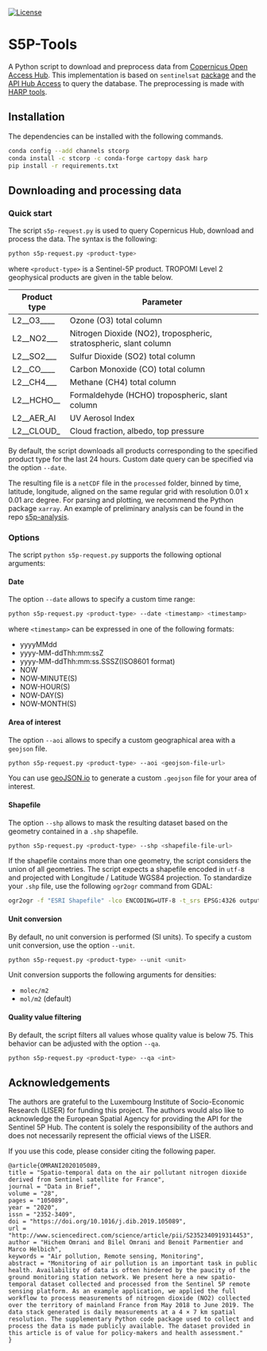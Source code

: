 [![License](https://img.shields.io/github/license/bilelomrani1/s5p-tools.svg)](https://img.shields.io/github/license/bilelomrani1/s5p-tools.svg)

S5P-Tools
=====================================

A Python script to download and preprocess data from [Copernicus Open Access Hub](https://scihub.copernicus.eu). This implementation is based on `sentinelsat` [package](https://github.com/sentinelsat/sentinelsat) and the [API Hub Access](https://scihub.copernicus.eu/twiki/do/view/SciHubWebPortal/APIHubDescription) to query the database. The preprocessing is made with [HARP tools](https://cdn.rawgit.com/stcorp/harp/master/doc/html/harpconvert.html).

## Installation

The dependencies can be installed with the following commands.

```bash
conda config --add channels stcorp
conda install -c stcorp -c conda-forge cartopy dask harp
pip install -r requirements.txt
```

## Downloading and processing data

### Quick start

The script `s5p-request.py` is used to query Copernicus Hub, download and process the data. The syntax is the following:

```bash
python s5p-request.py <product-type>
```
where `<product-type>` is a Sentinel-5P product. TROPOMI Level 2 geophysical products are given in the table below.

| Product type          | Parameter                                                         |
|-----------------------|-------------------------------------------------------------------|
| L2__O3____            | Ozone (O3) total column                                           |
| L2__NO2___            | Nitrogen Dioxide (NO2), tropospheric, stratospheric, slant column |
| L2__SO2___            | Sulfur Dioxide (SO2) total column                                 |
| L2__CO____            | Carbon Monoxide (CO) total column                                 |
| L2__CH4___            | Methane (CH4) total column                                        |
| L2__HCHO__            | Formaldehyde (HCHO) tropospheric, slant column                    |
| L2__AER_AI            | UV Aerosol Index                                                  |
| L2__CLOUD_            | Cloud fraction, albedo, top pressure                              |

By default, the script downloads all products corresponding to the specified product type for the last 24 hours. Custom date query can be specified via the option `--date`.

The resulting file is a `netCDF` file in the `processed` folder, binned by time, latitude, longitude, aligned on the same regular grid with resolution 0.01 x 0.01 arc degree. For parsing and plotting, we recommend the Python package `xarray`. An example of preliminary analysis can be found in the repo [s5p-analysis](https://github.com/bilelomrani1/s5p-analysis).

### Options

The script `python s5p-request.py` supports the following optional arguments:

#### Date

The option `--date` allows to specify a custom time range:

```bash
python s5p-request.py <product-type> --date <timestamp> <timestamp>
```
where `<timestamp>` can be expressed in one of the following formats:
  - yyyyMMdd
  - yyyy-MM-ddThh:mm:ssZ
  - yyyy-MM-ddThh:mm:ss.SSSZ(ISO8601 format)
  - NOW
  - NOW-<n>MINUTE(S)
  - NOW-<n>HOUR(S)
  - NOW-<n>DAY(S)
  - NOW-<n>MONTH(S)

#### Area of interest

The option `--aoi` allows to specify a custom geographical area with a `geojson` file.

```bash
python s5p-request.py <product-type> --aoi <geojson-file-url>
```
You can use [geoJSON.io](http://geojson.io) to generate a custom `.geojson` file for your area of interest.

#### Shapefile

The option `--shp` allows to mask the resulting dataset based on the geometry contained in a `.shp` shapefile.

```bash
python s5p-request.py <product-type> --shp <shapefile-file-url>
```

If the shapefile contains more than one geometry, the script considers the union of all geometries. The script expects a shapefile encoded in `utf-8` and projected with Longitude / Latitude WGS84 projection. To standardize your `.shp` file, use the following `ogr2ogr` command from GDAL:

```bash
ogr2ogr -f "ESRI Shapefile" -lco ENCODING=UTF-8 -t_srs EPSG:4326 output.shp input.shp
```

#### Unit conversion

By default, no unit conversion is performed (SI units). To specify a custom unit conversion, use the option `--unit`.

```bash
python s5p-request.py <product-type> --unit <unit>
```

Unit conversion supports the following arguments for densities:
- `molec/m2`
- `mol/m2` (default)

#### Quality value filtering

By default, the script filters all values whose quality value is below 75. This behavior can be adjusted with the option `--qa`.

```bash
python s5p-request.py <product-type> --qa <int>
```

## Acknowledgements

The authors are grateful to the Luxembourg Institute of Socio-Economic Research (LISER) for funding this project. The authors would also like to acknowledge the European Spatial Agency for providing the API for the Sentinel 5P Hub. The content is solely the responsibility of the authors and does not necessarily represent the official views of the LISER.

If you use this code, please consider citing the following paper.

```
@article{OMRANI2020105089,
title = "Spatio-temporal data on the air pollutant nitrogen dioxide derived from Sentinel satellite for France",
journal = "Data in Brief",
volume = "28",
pages = "105089",
year = "2020",
issn = "2352-3409",
doi = "https://doi.org/10.1016/j.dib.2019.105089",
url = "http://www.sciencedirect.com/science/article/pii/S2352340919314453",
author = "Hichem Omrani and Bilel Omrani and Benoit Parmentier and Marco Helbich",
keywords = "Air pollution, Remote sensing, Monitoring",
abstract = "Monitoring of air pollution is an important task in public health. Availability of data is often hindered by the paucity of the ground monitoring station network. We present here a new spatio-temporal dataset collected and processed from the Sentinel 5P remote sensing platform. As an example application, we applied the full workflow to process measurements of nitrogen dioxide (NO2) collected over the territory of mainland France from May 2018 to June 2019. The data stack generated is daily measurements at a 4 × 7 km spatial resolution. The supplementary Python code package used to collect and process the data is made publicly available. The dataset provided in this article is of value for policy-makers and health assessment."
}
```
